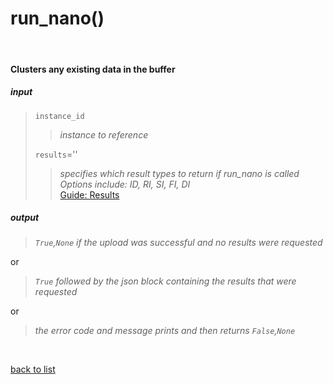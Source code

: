 # **run_nano()**
<br/>

#### Clusters any existing data in the buffer
##### input
>`instance_id`
>>*instance to reference*
>
>`results`=''
>>*specifies which result types to return if run_nano is called*    
>>*Options include: ID, RI, SI, FI, DI*     
>[Guide: Results](../Guides/Guide_Nano_Results.md)

##### output
>*`True`,`None` if the upload was successful and no results were requested*

or
>*`True` followed by the json block containing the results that were requested*

or
>*the error code and message prints and then returns `False`,`None`*

<br/>

[back to list](./Index.md)
